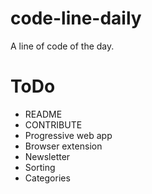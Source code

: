 # code-line-daily

A line of code of the day.

# ToDo

- README
- CONTRIBUTE
- Progressive web app
- Browser extension
- Newsletter
- Sorting
- Categories
